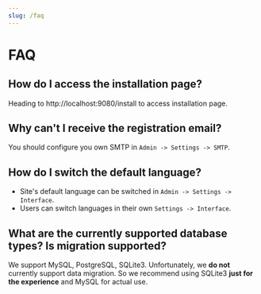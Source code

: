 ```yaml
---
slug: /faq
---
```


# FAQ

## How do I access the installation page?

Heading to http://localhost:9080/install to access installation page.

## Why can't I receive the registration email?

You should configure you own SMTP in `Admin -> Settings -> SMTP`.

## How do I switch the default language?

- Site's default language can be switched in `Admin -> Settings -> Interface`.
- Users can switch languages in their own `Settings -> Interface`.

## What are the currently supported database types? Is migration supported?

We support MySQL, PostgreSQL, SQLite3. Unfortunately, we **do not** currently support data migration.
So we recommend using SQLite3 **just for the experience** and MySQL for actual use.

